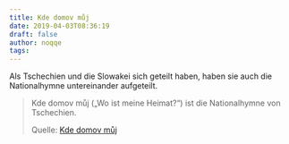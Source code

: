 ```yaml
---
title: Kde domov můj
date: 2019-04-03T08:36:19
draft: false
author: noqqe
tags:
---
```


Als Tschechien und die Slowakei sich geteilt haben, haben sie auch die
Nationalhymne untereinander aufgeteilt.

> Kde domov můj („Wo ist meine Heimat?“) ist die Nationalhymne von Tschechien.
>
> Quelle: [Kde domov můj](https://de.wikipedia.org/wiki/Kde_domov_m%C5%AFj)
